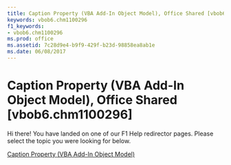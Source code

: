```yaml
---
title: Caption Property (VBA Add-In Object Model), Office Shared [vbob6.chm1100296]
keywords: vbob6.chm1100296
f1_keywords:
- vbob6.chm1100296
ms.prod: office
ms.assetid: 7c28d9e4-b9f9-429f-b23d-98858ea8ab1e
ms.date: 06/08/2017
---
```



# Caption Property (VBA Add-In Object Model), Office Shared [vbob6.chm1100296]

Hi there! You have landed on one of our F1 Help redirector pages. Please select the topic you were looking for below.

[Caption Property (VBA Add-In Object Model)](http://msdn.microsoft.com/library/2b6696c4-830f-59eb-70a1-badd5d5ee47a%28Office.15%29.aspx)

